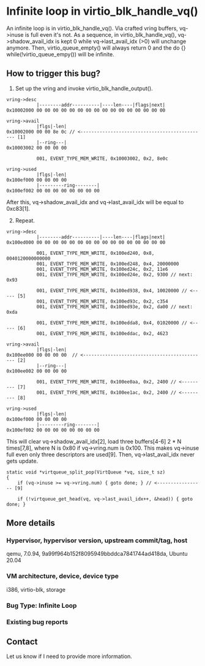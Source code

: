 # Infinite loop in virtio_blk_handle_vq()

An infinite loop is in virtio_blk_handle_vq(). Via crafted vring buffers,
vq->inuse is full even it's not. As a sequence, in virtio_blk_handle_vq(),
vq->shadow_avail_idx is kept 0 while vq->last_avail_idx (>0) will unchange
anymore. Then, virtio_queue_empty() will always return 0 and the do {}
while(!virtio_queue_empy()) will be infinite.

## How to trigger this bug?

1. Set up the vring and invoke virtio_blk_handle_output().

```
vring->desc
           |--------addr----------|----len----|flags|next|
0x10002000 00 00 00 00 00 00 00 00 00 00 00 00 00 00 00 00

vring->avail 
           |flgs|-len|
0x10002000 00 00 8e 0c // <---------------------------------------------- [1]
           |--ring---|
0x10003002 00 00 00 00 

           001, EVENT_TYPE_MEM_WRITE, 0x10003002, 0x2, 8e0c

vring->used
           |flgs|-len|
0x100ef000 00 00 00 00
           |---------ring--------|
0x100ef002 00 00 00 00 00 00 00 00 
```

After this, vq->shadow_avail_idx and vq->last_avail_idx will be equal to 0xc83[1].

2. Repeat.

```
vring->desc
           |--------addr----------|----len----|flags|next|
0x100ed000 00 00 00 00 00 00 00 00 00 00 00 00 00 00 00 00

           001, EVENT_TYPE_MEM_WRITE, 0x100ed240, 0x8, 0040120000000000
           001, EVENT_TYPE_MEM_WRITE, 0x100ed248, 0x4, 20000000
           001, EVENT_TYPE_MEM_WRITE, 0x100ed24c, 0x2, 11e6
           001, EVENT_TYPE_MEM_WRITE, 0x100ed24e, 0x2, 9300 // next: 0x93

           001, EVENT_TYPE_MEM_WRITE, 0x100ed938, 0x4, 10020000 // <----- [5]
           001, EVENT_TYPE_MEM_WRITE, 0x100ed93c, 0x2, c354
           001, EVENT_TYPE_MEM_WRITE, 0x100ed93e, 0x2, da00 // next: 0xda

           001, EVENT_TYPE_MEM_WRITE, 0x100edda8, 0x4, 01020000 // <----- [6]
           001, EVENT_TYPE_MEM_WRITE, 0x100eddac, 0x2, 4623

vring->avail 
           |flgs|-len|
0x100ee000 00 00 00 00  // <--------------------------------------------- [2]
           |--ring---|
0x100ee002 00 00 00 00 

           001, EVENT_TYPE_MEM_WRITE, 0x100ee0aa, 0x2, 2400 // <--------- [7] 
           001, EVENT_TYPE_MEM_WRITE, 0x100ee1ac, 0x2, 2400 // <--------- [8]

vring->used
           |flgs|-len|
0x100ef000 00 00 00 00
           |---------ring--------|
0x100ef002 00 00 00 00 00 00 00 00 
```

This will clear vq->shadow_avail_idx[2], load three buffers[4-6] 2 * N
times[7,8], where N is 0x80 if vq->vring.num is 0x100. This makes vq->inuse full
even only three descriptors are used[9]. Then, vq->last_avail_idx never gets
update.

```
static void *virtqueue_split_pop(VirtQueue *vq, size_t sz)
{
    if (vq->inuse >= vq->vring.num) { goto done; } // <----------------- [9]

    if (!virtqueue_get_head(vq, vq->last_avail_idx++, &head)) { goto done; }
```


## More details

### Hypervisor, hypervisor version, upstream commit/tag, host

qemu, 7.0.94, 9a99f964b152f8095949bbddca7841744ad418da, Ubuntu 20.04

### VM architecture, device, device type

i386, virtio-blk, storage

### Bug Type: Infinite Loop

### Existing bug reports


## Contact

Let us know if I need to provide more information.
